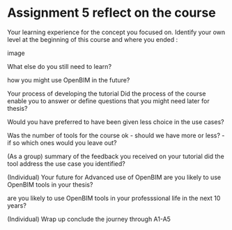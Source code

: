 # Assignment 5 reflect on the course

Your learning experience for the concept you focused on.
Identify your own level at the beginning of this course and where you ended :

image

What else do you still need to learn?

how you might use OpenBIM in the future?

Your process of developing the tutorial
Did the process of the course enable you to answer or define questions that you might need later for thesis?

Would you have preferred to have been given less choice in the use cases?

Was the number of tools for the course ok - should we have more or less? - if so which ones would you leave out?

(As a group) summary of the feedback you received on your tutorial
did the tool address the use case you identified?

(Individual) Your future for Advanced use of OpenBIM
are you likely to use OpenBIM tools in your thesis?

are you likely to use OpenBIM tools in your professsional life in the next 10 years?

(Individual) Wrap up
conclude the journey through A1-A5
